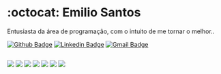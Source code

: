 # :octocat: Emilio Santos

Entusiasta da área de programação, com o intuito de me tornar o melhor..

[![Github Badge](https://img.shields.io/badge/-Github-000?style=flat-square&logo=Github&logoColor=white)](https://github.com/Emilio133752/)
[![Linkedin Badge](https://img.shields.io/badge/-LinkedIn-blue?style=flat-square&logo)](https://www.linkedin.com/in/emilio12/)
[![Gmail Badge](https://img.shields.io/badge/-Gmail-c14438?style=flat-square&logo=Gmail&logoColor=white)](mailto:emiliocantil726@gmail.com)

##
![](https://img.shields.io/badge/‎-JavaScript-F7DF1E?logo=javascript&logoColor=white&style=plastic)
![](https://img.shields.io/badge/‎-HTML-CC342D?logo=html5&logoColor=white&style=plastic)
![](https://img.shields.io/badge/‎-CSS-1572B6?logo=css3&logoColor=white&style=plastic)
![](https://img.shields.io/badge/‎-NodeJS-339933?logo=Node.js&logoColor=white&style=plastic)
![](https://img.shields.io/badge/‎-Git-F05032?logo=git&logoColor=white&style=plastic)
![](https://img.shields.io/badge/‎-GitHub-181717?logo=github&logoColor=white&style=plastic)
![](https://img.shields.io/badge/‎-VS%20Code-007ACC?logo=visual-studio-code&logoColor=white&style=plastic)
